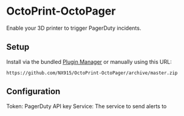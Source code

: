 # OctoPrint-OctoPager

Enable your 3D printer to trigger PagerDuty incidents.

## Setup

Install via the bundled [Plugin Manager](https://docs.octoprint.org/en/master/bundledplugins/pluginmanager.html)
or manually using this URL:

    https://github.com/NX915/OctoPrint-OctoPager/archive/master.zip

## Configuration

Token: PagerDuty API key
Service: The service to send alerts to
